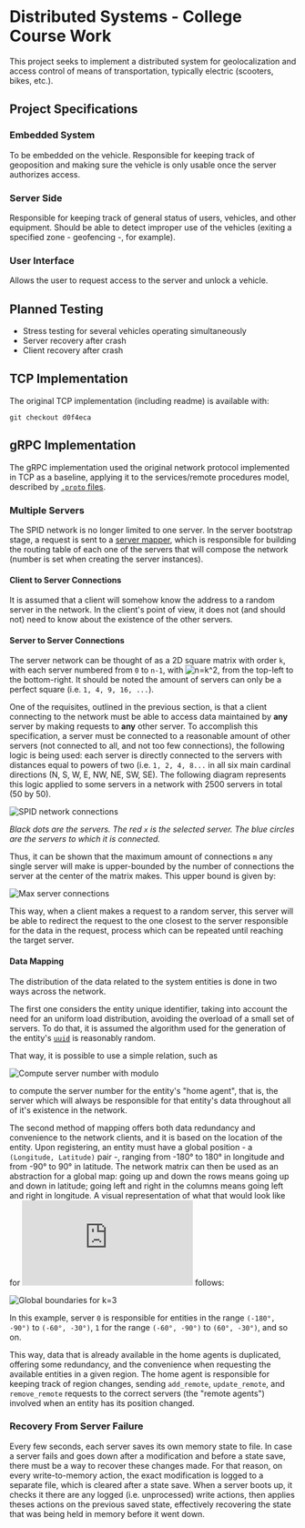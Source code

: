 # Distributed Systems - College Course Work

This project seeks to implement a distributed system for geolocalization and access control of means of transportation, typically electric (scooters, bikes, etc.).

## Project Specifications

### Embedded System
To be embedded on the vehicle. 
Responsible for keeping track of geoposition and making sure the vehicle is only usable once the server authorizes access.

### Server Side
Responsible for keeping track of general status of users, vehicles, and other equipment. 
Should be able to detect improper use of the vehicles (exiting a specified zone - geofencing -, for example).

### User Interface
Allows the user to request access to the server and unlock a vehicle.

## Planned Testing
- Stress testing for several vehicles operating simultaneously
- Server recovery after crash
- Client recovery after crash

## TCP Implementation

The original TCP implementation (including readme) is available with:

```git checkout d0f4eca```

## gRPC Implementation

The gRPC implementation used the original network protocol implemented in TCP as a baseline, applying it to the services/remote procedures model, described by [`.proto` files](src/spidServer/proto_files).

### Multiple Servers

The SPID network is no longer limited to one server. In the server bootstrap stage, a request is sent to a [server mapper](src/spidServer/spid_mapper.py), which is responsible for building the routing table of each one of the servers that will compose the network (number is set when creating the server instances).

#### Client to Server Connections

It is assumed that a client will somehow know the address to a random server in the network. In the client's point of view, it does not (and should not) need to know about the existence of the other servers.

#### Server to Server Connections

The server network can be thought of as a 2D square matrix with order `k`, with each server numbered from `0` to `n-1`, with ![n=k^2](http://latex.codecogs.com/gif.latex?n=k^2), from the top-left to the bottom-right. It should be noted the amount of servers can only be a perfect square (i.e. `1, 4, 9, 16, ...`).

One of the requisites, outlined in the previous section, is that a client connecting to the network must be able to access data maintained by **any** server by making requests to **any** other server. To accomplish this specification, a server must be connected to a reasonable amount of other servers (not connected to all, and not too few connections), the following logic is being used: each server is directly connected to the servers with distances equal to powers of two (i.e. `1, 2, 4, 8...` in all six main cardinal directions (N, S, W, E, NW, NE, SW, SE). The following diagram represents this logic applied to some servers in a network with 2500 servers in total (50 by 50).

![SPID network connections](server_connections_2500.gif)

*Black dots are the servers. The red `x` is the selected server. The blue circles are the servers to which it is connected.*

Thus, it can be shown that the maximum amount of connections `m` any single server will make is upper-bounded by the number of connections the server at the center of the matrix makes. This upper bound is given by:

![Max server connections](http://latex.codecogs.com/gif.latex?m<=6*\left\lfloor{log_2(n-1)}\right\rfloor)

This way, when a client makes a request to a random server, this server will be able to redirect the request to the one closest to the server responsible for the data in the request, process which can be repeated until reaching the target server.

#### Data Mapping

The distribution of the data related to the system entities is done in two ways across the network. 

The first one considers the entity unique identifier, taking into account the need for an uniform load distribution, avoiding the overload of a small set of servers. To do that, it is assumed the algorithm used for the generation of the entity's [`uuid`](https://en.wikipedia.org/wiki/Universally_unique_identifier) is reasonably random. 

That way, it is possible to use a simple relation, such as 

![Compute server number with modulo](http://latex.codecogs.com/gif.latex?s=uuid\mod{n})

to compute the server number for the entity's "home agent", that is, the server which will always be responsible for that entity's data throughout all of it's existence in the network.

The second method of mapping offers both data redundancy and convenience to the network clients, and it is based on the location of the entity. Upon registering, an entity must have a global position - a `(Longitude, Latitude)` pair -, ranging from -180° to 180° in longitude and from -90° to 90° in latitude. The network matrix can then be used as an abstraction for a global map: going up and down the rows means going up and down in latitude; going left and right in the columns means going left and right in longitude. A visual representation of what that would look like for ![k=3](http://latex.codecogs.com/gif.latex?k=3) follows:

![Global boundaries for k=3](global_boundaries.png)

In this example, server `0` is responsible for entities in the range `(-180°, -90°)` to `(-60°, -30°)`, `1` for the range `(-60°, -90°)` to `(60°, -30°)`, and so on.

This way, data that is already available in the home agents is duplicated, offering some redundancy, and the convenience when requesting the available entities in a given region. The home agent is responsible for keeping track of region changes, sending `add_remote`, `update_remote`, and `remove_remote` requests to the correct servers (the "remote agents") involved when an entity has its position changed.

### Recovery From Server Failure

Every few seconds, each server saves its own memory state to file. In case a server fails and goes down after a modification and before a state save, there must be a way to recover these changes made. For that reason, on every write-to-memory action, the exact modification is logged to a separate file, which is cleared after a state save. When a server boots up, it checks it there are any logged (i.e. unprocessed) write actions, then applies theses actions on the previous saved state, effectively recovering the state that was being held in memory before it went down.

